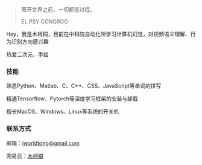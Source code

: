 > 离开世界之前，一切都是过程。
>
> EL PSY CONGROO

Hey，我是木柯桐，目前在中科院自动化所学习计算机幻觉，对视频语义理解、行为识别方向感兴趣

热爱二次元、手绘

### 技能

熟悉Python、Matlab、C、C++、CSS、JavaScript等单词的拼写

精通Tensorflow、Pytorch等深度学习框架的安装与卸载

擅长MacOS、Windows、Linux等系统的开关机

### 联系方式

邮箱：iworldtong@gmail.com

网易云：[木柯桐](https://music.163.com/#/user/home?id=263330394)

<br>